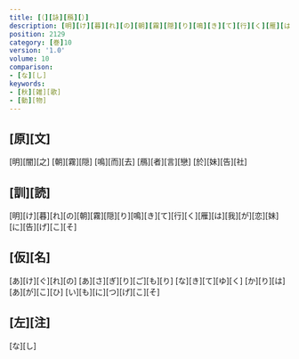 ```yaml
---
title: [（][詠][鴈][）]
description: [明][け][暮][れ][の][朝][霧][隠][り][鳴][き][て][行][く][雁][は][我][が][恋][妹][に][告][げ][こ][そ]
position: 2129
category: [巻]10
version: '1.0'
volume: 10
comparison:
- [な][し]
keywords:
- [秋][雑][歌]
- [動][物]
---
```


## [原][文]

[明][闇][之] [朝][霧][隠] [鳴][而][去] [鴈][者][言][戀] [於][妹][告][社]

## [訓][読]

[明][け][暮][れ][の][朝][霧][隠][り][鳴][き][て][行][く][雁][は][我][が][恋][妹][に][告][げ][こ][そ]

## [仮][名]

[あ][け][ぐ][れ][の] [あ][さ][ぎ][り][ご][も][り] [な][き][て][ゆ][く] [か][り][は][あ][が][こ][ひ] [い][も][に][つ][げ][こ][そ]

## [左][注]

[な][し]
